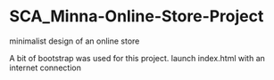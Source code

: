 # SCA_Minna-Online-Store-Project
minimalist design of an online store

A bit of bootstrap was used for this project. launch index.html with an internet connection
